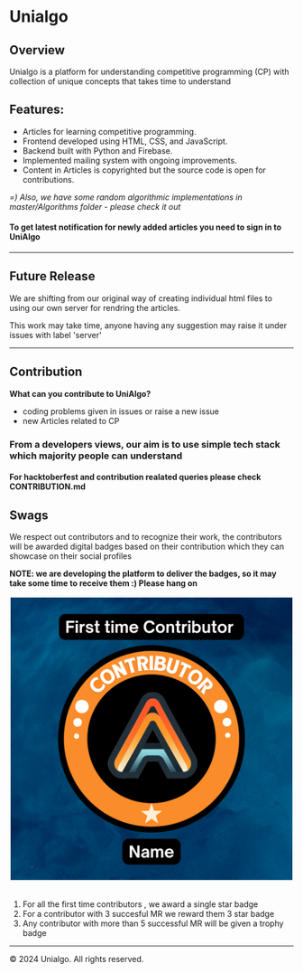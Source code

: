 <!DOCTYPE html>
<html lang="en">
<head>
    <meta charset="UTF-8">
    <meta name="viewport" content="width=device-width, initial-scale=1.0">
</head>
<body>
    <div class="container">
        <h1>Unialgo</h1>
        <h2>Overview</h2>
        <p>Unialgo is a platform for understanding competitive programming (CP) with collection of unique concepts that takes time to understand</p>
        <h2>Features:</h2>
        <ul>
            <li>Articles for learning competitive programming.</li>
            <li>Frontend developed using HTML, CSS, and JavaScript.</li>
            <li>Backend built with Python and Firebase.</li>
            <li>Implemented mailing system with ongoing improvements.</li>
            <li>Content in Articles is copyrighted but the source code is open for contributions.</li>
        </ul>
        <p><i> =) Also, we have some random algorithmic implementations in master/Algorithms folder - please check it out</i></p>
        <h4>To get latest notification for newly added articles you need to sign in to UniAlgo</h4>
        <hr>
        <h2>Future Release</h2>
        <p>We are shifting from our original way of creating individual html files to using our own server for rendring the articles.</p>
        <p>This work may take time, anyone having any suggestion may raise it under issues with label 'server'</p>
        <hr>
        <h2>Contribution</h2>
        <b>What can you contribute to UniAlgo?</b>
        <ul>
            <li>coding problems given in issues or raise a new issue</li>
            <li>new Articles related to CP</li>
        </ul>
        <h3>From a developers views, our aim is to use simple tech stack which majority people can understand</h3>
        <h4>For hacktoberfest and contribution realated queries please check  CONTRIBUTION.md</h4>
        <h2>Swags</h2>
        <p>We respect out contributors and to recognize their work, the contributors will be awarded digital badges based on their contribution which they can showcase on their social profiles</p>
        <b>NOTE: we are developing the platform to deliver the badges, so it may take some time to receive them :) Please hang on</b>
        <div align=center><br><img src = "contributor/CONTRIBUTOR-BADGE.png" width="500px" height="500px"></div>
        <br>
        <ol>
            <li>For all the first time contributors , we award a single star badge</li>
            <li>For a contributor with 3 succesful MR we reward them 3 star badge</li>
            <li>Any contributor with more than 5 successful MR will be given a trophy badge</li>
        </ol>
        <hr>
    <footer>
        <p>&copy; 2024 Unialgo. All rights reserved.</p>
    </footer>
</body>
</html>
